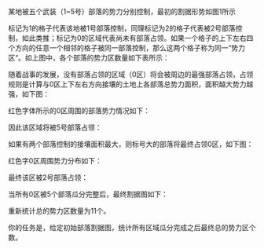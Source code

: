 某地被五个武装（1~5号）部落的势力分别控制，最初的割据形势如图1所示



标记为1的格子代表该地被1号部落控制，同理标记为2的格子代表被2号部落控制，如此类推；标记为0的区域代表尚未有部落占领。如果一个格子的上下左右四个方向的任意一个相邻的格子被同一部落控制，那么这两个格子称为同一“势力区“。如上图中，各个部落的势力区数量如下表所示：



随着战事的发展，没有部落占领的区域（0区）将会被周边的最强部落占领，占领规则是计算与0区上下左右方向接壤的土地上各部落总势力面积，面积越大势力越强，如下图：



红色字体所示的0区周围的部落势力情况如下：



因此该区域将被5号部落占领：



如果有两个部落控制的接壤面积最大，则标号大的部落将最终占领0区，如下图：



红色字0区周围势力分布如下：



最终该区被2号部落占领：



当所有0区被5个部落瓜分完整后，最终割据图如下：



重新统计总的势力区数量为11个。

你的任务是，给定初始部落割据图，统计所有区域瓜分完成之后最终总的势力区个数。

